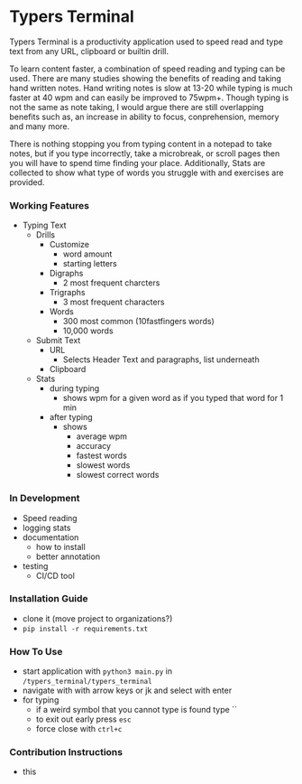 # Typers Terminal

Typers Terminal is a productivity application used to speed read and type text from any URL, clipboard or builtin drill.  

To learn content faster, a combination of speed reading and typing can be used. There are many studies showing the benefits of reading and taking hand written notes. Hand writing notes is slow at 13-20 while typing is much faster at 40 wpm and can easily be improved to 75wpm+. Though typing is not the same as note taking, I would argue there are still overlapping benefits such as, an increase in ability to focus, conprehension, memory and many more.  

There is nothing stopping you from typing content in a notepad to take notes, but if you type incorrectly, take a microbreak, or scroll pages then you will have to spend time finding your place. Additionally, Stats are collected to show what type of words you struggle with and exercises are provided.  


### Working Features

- Typing Text
    - Drills
        - Customize
            - word amount
            - starting letters
        - Digraphs
            - 2 most frequent charcters
        - Trigraphs
            - 3 most frequent characters
        - Words
            - 300 most common (10fastfingers words)
            - 10,000 words
    - Submit Text
        - URL
            - Selects Header Text and paragraphs, list underneath
        - Clipboard
    - Stats
        - during typing
            - shows wpm for a given word as if you typed that word for 1 min
        - after typing
            - shows
                - average wpm
                - accuracy
                - fastest words
                - slowest words
                - slowest correct words
        
### In Development

- Speed reading
- logging stats
- documentation
    - how to install
    - better annotation
- testing
    - CI/CD tool

### Installation Guide

- clone it (move project to organizations?)
- `pip install -r requirements.txt`

### How To Use

- start application with `python3 main.py` in `/typers_terminal/typers_terminal`
- navigate with with arrow keys or jk and select with enter
- for typing
    - if a weird symbol that you cannot type is found type ``
    - to exit out early press `esc`
    - force close with `ctrl+c`

### Contribution Instructions

- this
